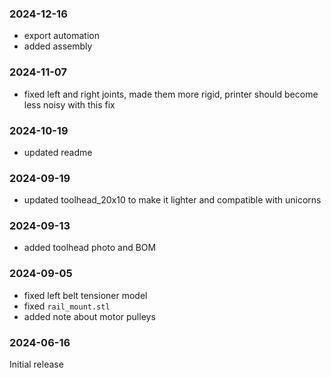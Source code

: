 ### 2024-12-16

- export automation
- added assembly

### 2024-11-07

- fixed left and right joints, made them more rigid, printer should become less noisy with this fix

### 2024-10-19

- updated readme

### 2024-09-19

- updated toolhead_20x10 to make it lighter and compatible with unicorns

### 2024-09-13

- added toolhead photo and BOM

### 2024-09-05

- fixed left belt tensioner model
- fixed `rail_mount.stl`
- added note about motor pulleys


### 2024-06-16

Initial release
